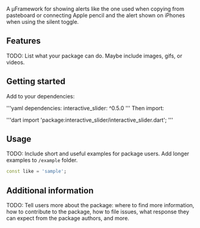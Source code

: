 <!--
This README describes the package. If you publish this package to pub.dev,
this README's contents appear on the landing page for your package.

For information about how to write a good package README, see the guide for
[writing package pages](https://dart.dev/tools/pub/writing-package-pages).

For general information about developing packages, see the Dart guide for
[creating packages](https://dart.dev/guides/libraries/create-packages)
and the Flutter guide for
[developing packages and plugins](https://flutter.dev/to/develop-packages).
-->

A µFramework for showing alerts like the one used when copying from pasteboard or connecting Apple pencil and the alert shown on iPhones when using the silent toggle.

## Features

TODO: List what your package can do. Maybe include images, gifs, or videos.

## Getting started

Add to your dependencies:

'''yaml
dependencies:
  interactive_slider: ^0.5.0
'''
Then import:

'''dart
import 'package:interactive_slider/interactive_slider.dart';
'''

## Usage

TODO: Include short and useful examples for package users. Add longer examples
to `/example` folder.

```dart
const like = 'sample';
```

## Additional information

TODO: Tell users more about the package: where to find more information, how to
contribute to the package, how to file issues, what response they can expect
from the package authors, and more.





